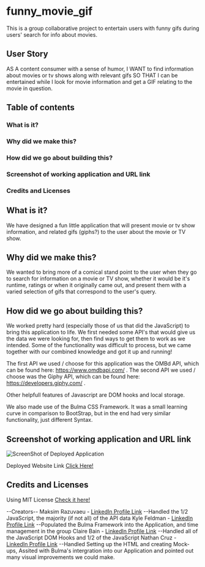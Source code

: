 # funny_movie_gif
This is a group collaborative project to entertain users with funny gifs during users' search for info about movies.  

## User Story
AS A content consumer with a sense of humor,
I WANT to find information about movies or tv shows along with relevant gifs
SO THAT I can be entertained while I look for movie information and get a GIF relating to the movie in question.

## Table of contents

### What is it?
### Why did we make this?
### How did we go about building this?
### Screenshot of working application and URL link
### Credits and Licenses

## What is it?
We have designed a fun little application that will present movie or tv show information, and related gifs (giphs?) to the user about the movie or TV show. 

## Why did we make this?
We wanted to bring more of a comical stand point to the user when they go to search for information on a movie or TV show, whether it would be it's runtime, ratings or when it originally came out, and present them with a varied selection of gifs that correspond to the user's query.

## How did we go about building this?
We worked pretty hard (especially those of us that did the JavaScript) to bring this application to life. 
We first needed some API's that would give us the data we were looking for, then find ways to get them to work as we intended. Some of the functionality was difficult to process, but we came together with our combined knowledge and got it up and running!

The first API we used / choose for this application was the OMBd API, which can be found here: https://www.omdbapi.com/ . 
The second API we used / choose was the Giphy API, which can be found here:
https://developers.giphy.com/ .

Other helpfull features of Javascript are DOM hooks and local storage.

We also made use of the Bulma CSS Framework. It was a small learning curve in comparison to BootStrap, but in the end had very similar functionality, just different Syntax. 

## Screenshot of working application and URL link
![ScreenShot of Deployed Application](/)

Deployed Website Link [Click Here!](https://maksimrazuvaev.github.io/funny_movie_gif/)

## Credits and Licenses
Using MIT License [Check it here!](https://opensource.org/licenses/MIT)

--Creators--
Maksim Razuvaeu - [LinkedIn Profile Link]()
--Handled the 1/2 JavaScript, the majority (if not all) of the API data
Kyle Feldman - [LinkedIn Profile Link](https://www.linkedin.com/in/kyle-feldman-427b5624b)
--Populated the Bulma Framework into the Application, and time management in the group
Claire Bain - [LinkedIn Profile Link]()
--Handled all of the JavaScript DOM Hooks and 1/2 of the JavaScript
Nathan Cruz - [LinkedIn Profile Link]()
--Handled Setting up the HTML and creating Mock-ups, Assited with Bulma's intergration into our Application and pointed out many visual improvements we could make.